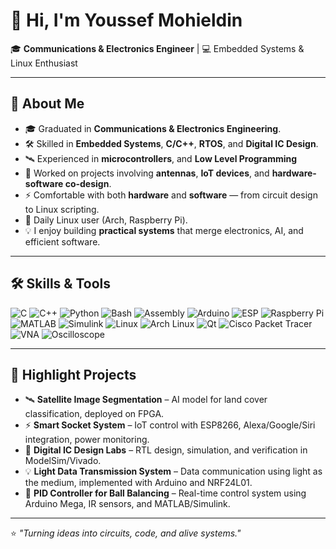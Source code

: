 # 👋 Hi, I'm Youssef Mohieldin

🎓 **Communications & Electronics Engineer** | 💻 Embedded Systems & Linux Enthusiast 

---

## 🚀 About Me
- 🎓 Graduated in **Communications & Electronics Engineering**.
- 🛠 Skilled in **Embedded Systems**, **C/C++**, **RTOS**, and **Digital IC Design**.
- 🛰 Experienced in **microcontrollers**, and **Low Level Programming**
- 📡 Worked on projects involving **antennas**, **IoT devices**, and **hardware-software co-design**.
- ⚡ Comfortable with both **hardware** and **software** — from circuit design to Linux scripting.
- 🐧 Daily Linux user (Arch, Raspberry Pi).
- 💡 I enjoy building **practical systems** that merge electronics, AI, and efficient software.

---

## 🛠 Skills & Tools

![C](https://img.shields.io/badge/C-00599C?style=for-the-badge&logo=c&logoColor=white)
![C++](https://img.shields.io/badge/C++-00599C?style=for-the-badge&logo=cplusplus&logoColor=white)
![Python](https://img.shields.io/badge/Python-3670A0?style=for-the-badge&logo=python&logoColor=ffdd54)
![Bash](https://img.shields.io/badge/Bash_Scripting-4EAA25?style=for-the-badge&logo=gnubash&logoColor=white)
![Assembly](https://img.shields.io/badge/Assembly-6E4C13?style=for-the-badge&logoColor=white)
![Arduino](https://img.shields.io/badge/Arduino-00979D?style=for-the-badge&logo=arduino&logoColor=white)
![ESP](https://img.shields.io/badge/ESP-000000?style=for-the-badge&logo=espressif&logoColor=white)
![Raspberry Pi](https://img.shields.io/badge/Raspberry_Pi-A22846?style=for-the-badge&logo=raspberrypi&logoColor=white)
![MATLAB](https://img.shields.io/badge/MATLAB-FF6600?style=for-the-badge&logo=mathworks&logoColor=white)
![Simulink](https://img.shields.io/badge/Simulink-FF9900?style=for-the-badge&logo=mathworks&logoColor=white)
![Linux](https://img.shields.io/badge/Linux-FCC624?style=for-the-badge&logo=linux&logoColor=black)
![Arch Linux](https://img.shields.io/badge/Arch_Linux-1793D1?style=for-the-badge&logo=arch-linux&logoColor=white)
![Qt](https://img.shields.io/badge/Qt-41CD52?style=for-the-badge&logo=qt&logoColor=white)
![Cisco Packet Tracer](https://img.shields.io/badge/Packet_Tracer-1BA0D7?style=for-the-badge&logo=cisco&logoColor=white)
![VNA](https://img.shields.io/badge/Vector_Network_Analyzer-1E90FF?style=for-the-badge&logoColor=white)
![Oscilloscope](https://img.shields.io/badge/Oscilloscope-8A2BE2?style=for-the-badge&logoColor=white)

---

## 📌 Highlight Projects
- 🛰 **Satellite Image Segmentation** – AI model for land cover classification, deployed on FPGA.  
- ⚡ **Smart Socket System** – IoT control with ESP8266, Alexa/Google/Siri integration, power monitoring.    
- 🔬 **Digital IC Design Labs** – RTL design, simulation, and verification in ModelSim/Vivado.
- 💡 **Light Data Transmission System** – Data communication using light as the medium, implemented with Arduino and NRF24L01.  
- 🎯 **PID Controller for Ball Balancing** – Real-time control system using Arduino Mega, IR sensors, and MATLAB/Simulink.

---


⭐ *"Turning ideas into circuits, code, and alive systems."*
